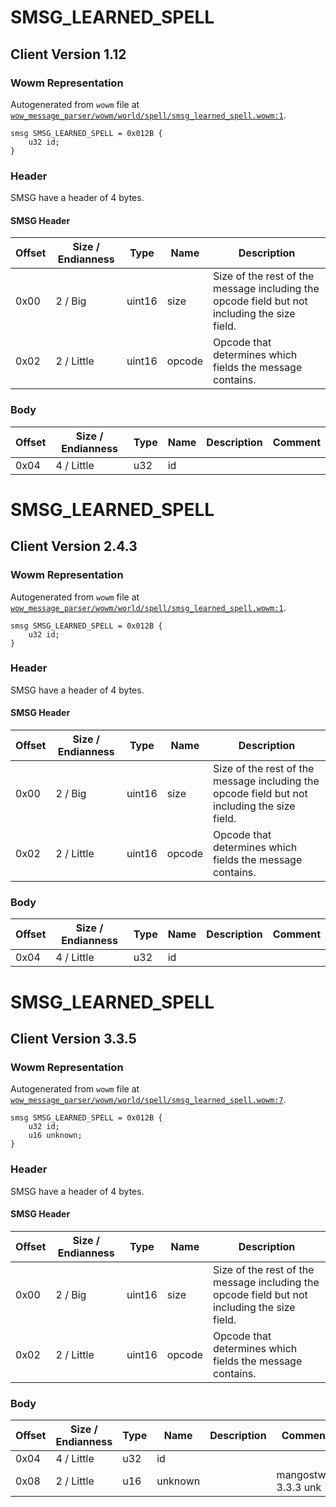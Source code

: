 # SMSG_LEARNED_SPELL

## Client Version 1.12

### Wowm Representation

Autogenerated from `wowm` file at [`wow_message_parser/wowm/world/spell/smsg_learned_spell.wowm:1`](https://github.com/gtker/wow_messages/tree/main/wow_message_parser/wowm/world/spell/smsg_learned_spell.wowm#L1).
```rust,ignore
smsg SMSG_LEARNED_SPELL = 0x012B {
    u32 id;
}
```
### Header

SMSG have a header of 4 bytes.

#### SMSG Header

| Offset | Size / Endianness | Type   | Name   | Description |
| ------ | ----------------- | ------ | ------ | ----------- |
| 0x00   | 2 / Big           | uint16 | size   | Size of the rest of the message including the opcode field but not including the size field.|
| 0x02   | 2 / Little        | uint16 | opcode | Opcode that determines which fields the message contains.|

### Body

| Offset | Size / Endianness | Type | Name | Description | Comment |
| ------ | ----------------- | ---- | ---- | ----------- | ------- |
| 0x04 | 4 / Little | u32 | id |  |  |

# SMSG_LEARNED_SPELL

## Client Version 2.4.3

### Wowm Representation

Autogenerated from `wowm` file at [`wow_message_parser/wowm/world/spell/smsg_learned_spell.wowm:1`](https://github.com/gtker/wow_messages/tree/main/wow_message_parser/wowm/world/spell/smsg_learned_spell.wowm#L1).
```rust,ignore
smsg SMSG_LEARNED_SPELL = 0x012B {
    u32 id;
}
```
### Header

SMSG have a header of 4 bytes.

#### SMSG Header

| Offset | Size / Endianness | Type   | Name   | Description |
| ------ | ----------------- | ------ | ------ | ----------- |
| 0x00   | 2 / Big           | uint16 | size   | Size of the rest of the message including the opcode field but not including the size field.|
| 0x02   | 2 / Little        | uint16 | opcode | Opcode that determines which fields the message contains.|

### Body

| Offset | Size / Endianness | Type | Name | Description | Comment |
| ------ | ----------------- | ---- | ---- | ----------- | ------- |
| 0x04 | 4 / Little | u32 | id |  |  |

# SMSG_LEARNED_SPELL

## Client Version 3.3.5

### Wowm Representation

Autogenerated from `wowm` file at [`wow_message_parser/wowm/world/spell/smsg_learned_spell.wowm:7`](https://github.com/gtker/wow_messages/tree/main/wow_message_parser/wowm/world/spell/smsg_learned_spell.wowm#L7).
```rust,ignore
smsg SMSG_LEARNED_SPELL = 0x012B {
    u32 id;
    u16 unknown;
}
```
### Header

SMSG have a header of 4 bytes.

#### SMSG Header

| Offset | Size / Endianness | Type   | Name   | Description |
| ------ | ----------------- | ------ | ------ | ----------- |
| 0x00   | 2 / Big           | uint16 | size   | Size of the rest of the message including the opcode field but not including the size field.|
| 0x02   | 2 / Little        | uint16 | opcode | Opcode that determines which fields the message contains.|

### Body

| Offset | Size / Endianness | Type | Name | Description | Comment |
| ------ | ----------------- | ---- | ---- | ----------- | ------- |
| 0x04 | 4 / Little | u32 | id |  |  |
| 0x08 | 2 / Little | u16 | unknown |  | mangostwo: 3.3.3 unk |

